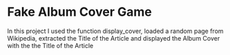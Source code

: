 # Fake Album Cover Game
In this project I used the function display_cover, loaded a random page from Wikipedia, extracted the Title of the Article and displayed the Album Cover with the the Title of the Article
